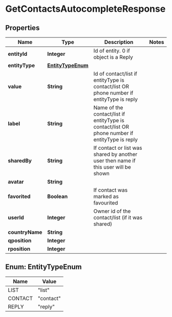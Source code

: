 
# GetContactsAutocompleteResponse

## Properties
Name | Type | Description | Notes
------------ | ------------- | ------------- | -------------
**entityId** | **Integer** | Id of entity. 0 if object is a Reply | 
**entityType** | [**EntityTypeEnum**](#EntityTypeEnum) |  | 
**value** | **String** | Id of contact/list if entityType is contact/list OR phone number if entityType is reply | 
**label** | **String** | Name of the contact/list if entityType is contact/list OR phone number if entityType is reply | 
**sharedBy** | **String** | If contact or list was shared by another user then name if this user will be shown | 
**avatar** | **String** |  | 
**favorited** | **Boolean** | If contact was marked as favourited | 
**userId** | **Integer** | Owner id of the contact/list (if it was shared) | 
**countryName** | **String** |  | 
**qposition** | **Integer** |  | 
**rposition** | **Integer** |  | 


<a name="EntityTypeEnum"></a>
## Enum: EntityTypeEnum
Name | Value
---- | -----
LIST | &quot;list&quot;
CONTACT | &quot;contact&quot;
REPLY | &quot;reply&quot;



